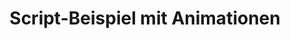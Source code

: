 ---
layout: article
title: Script-Beispiel mit Animationen
description: 
  - Mit diesem Script-Beispiel können Sie lernen wie Sie in Peakboard Animationen verwenden können.
lang: de
weight: 50
draft: false
ref: Script_Animate
category:
  - Script
  - Scripting
  - Script-Beispiel
  - Animationen
image: Script_Animate_EN.png
download: Script_Animate_EN.pbmx
overview_description:
overview_benefits:
overview_data_sources:
---